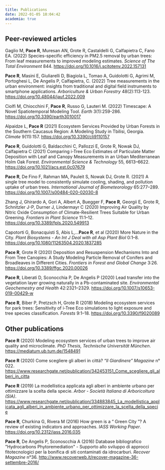 ```yaml
---
title: Publications
date: 2022-01-05 18:04:42
academia: true
---
```


## Peer-reviewed articles
Gaglio M, **Pace R**, Muresan AN, Grote R, Castaldelli G, Calfapietra C, Fano EA. (2022) Species-specific efficiency in PM2.5 removal by urban trees: From leaf measurements to improved modeling estimates. _Science of The Total Environment_ 844. https://doi.org/10.1016/j.scitotenv.2022.157131

**Pace R**, Masini E, Giuliarelli D, Biagiola L, Tomao A, Guidolotti G, Agrimi M, Portoghesi L, De Angelis P, Calfapietra, C. (2022) Tree measurements in the urban environment: insights from traditional and digital field instruments to smartphone applications. _Arboriculture & Urban Forestry_ 48(2):113-123. https://doi.org/10.48044/jauf.2022.009

Ciolfi M, Chiocchini F, **Pace R**, Russo G, Lauteri M. (2022) Timescape: A Novel Spatiotemporal Modeling Tool. _Earth_ 3(1):259-286. https://doi.org/10.3390/earth3010017

Alpaidze L, **Pace R** (2021) Ecosystem Services Provided by Urban Forests in the Southern Caucasus Region: A Modeling Study in Tbilisi, Georgia. _Climate_ 9(11):157. https://doi.org/10.3390/cli9110157

**Pace R**, Guidolotti G, Baldacchini C, Pallozzi E, Grote R, Nowak DJ, Calfapietra C (2021) Comparing i-Tree Eco Estimates of Particulate Matter Deposition with Leaf and Canopy Measurements in an Urban Mediterranean Holm Oak Forest. _Environmental Science & Technology_ 55, 6613–6622. https://doi.org/10.1021/acs.est.0c07679

**Pace R**, De Fino F, Rahman MA, Pauleit S, Nowak DJ, Grote R. (2021) A single tree model to consistently simulate cooling, shading, and pollution uptake of urban trees. _International Journal of Biometeorology_ 65:277–289. https://doi.org/10.1007/s00484-020-02030-8

Zhang J, Ghirardo A, Gori A, Albert A, Buegger F, **Pace R**, Georgii E, Grote R, Schnitzler J-P, Durner J, Lindermayr C (2020) Improving Air Quality by Nitric Oxide Consumption of Climate-Resilient Trees Suitable for Urban Greening. _Frontiers in Plant Science_ 11:1–12. https://doi.org/10.3389/fpls.2020.549913

Capotorti G, Bonacquisti S, Abis L,…**Pace R**, et al (2020) More Nature in the City. _Plant Biosystems - An Int J Deal with all Asp Plant Biol_ 0:1–8. https://doi.org/10.1080/11263504.2020.1837285

**Pace R**, Grote R (2020) Deposition and Resuspension Mechanisms Into and From Tree Canopies: A Study Modeling Particle Removal of Conifers and Broadleaves in Different Cities. _Frontiers in Forest and Global Change_ 3:26. https://doi.org/10.3389/ffgc.2020.00026

**Pace R**, Liberati D, Sconocchia P, De Angelis P (2020) Lead transfer into the vegetation layer growing naturally in a Pb-contaminated site. _Environmental Geochemestry and Health_ 42:2321–2329. https://doi.org/10.1007/s10653-019-00429-w

**Pace R**, Biber P, Pretzsch H, Grote R (2018) Modeling ecosystem services for park trees: Sensitivity of i-Tree Eco simulations to light exposure and tree species classification. _Forests_ 9:1–18. https://doi.org/10.3390/f9020089

## Other publications
**Pace R** (2020) Modeling ecosystem services of urban trees to improve air quality and microclimate. _PhD Thesis, Technische Universität München_. https://mediatum.ub.tum.de/1548491 

**Pace R** (2020) Come scegliere gli alberi in città? _“Il Giardinere” Magazine_ n° 022. https://www.researchgate.net/publication/342453151_Come_scegliere_gli_alberi_in_citta

**Pace R** (2019) La modellistica applicata agli alberi in ambiente urbano per ottimizzare la scelta della specie. _Arbor - Società Italiana di Arboricoltura (SIA)_. https://www.researchgate.net/publication/334883845_La_modellistica_applicata_agli_alberi_in_ambiente_urbano_per_ottimizzare_la_scelta_della_specie

**Pace R**, Churkina G, Rivera M (2016) How green is a “ Green City ”? A review of existing indicators and approaches. _IASS Working Paper_. https://doi.org/10.2312/iass.2016.035

**Pace R**, De Angelis P, Sconoscchia A (2016) Database bibliografico "Hydrocarbons Phytoremediation" - Supporto allo sviluppo di approcci fitotecnologici per la bonifica di siti contaminati da idrocarburi. _Recover Magazine_ n°36. http://www.recoverweb.it/recover-magazine-36-settembre-2016/